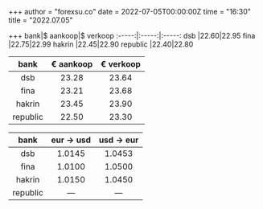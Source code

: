 +++
author = "forexsu.co"
date = 2022-07-05T00:00:00Z
time = "16:30"
title = "2022.07.05"

+++
bank|$ aankoop|$ verkoop
:-----:|:-----:|:-----:
dsb  |22.60|22.95
fina  |22.75|22.99
hakrin  |22.45|22.90
republic  |22.40|22.80

bank|€ aankoop|€ verkoop
:-----:|:-----:|:-----:
dsb  |23.28|23.64
fina  |23.21|23.68
hakrin  |23.45|23.90
republic  |22.50|23.30

bank|eur → usd|usd → eur
:-----:|:-----:|:-----:
dsb  |1.0145|1.0453
fina  |1.0100|1.0500
hakrin  |1.0150|1.0450
republic  |—|—
